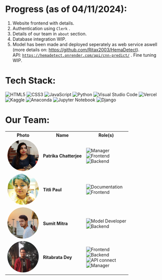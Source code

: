 # Progress (as of 04/11/2024):
1. Website frontend with details.
2. Authentication using <code>Clerk</code> .
3. Details of our team in <code>about</code> section.
4. Database integration WIP.
5. Model has been made and deployed seperately as web service aswell (more details on: https://github.com/Ritax2003/HemaDetect). <br> API: <code>https://hemadetect.onrender.com/api/cnn-predict/</code> . Fine tuning WIP.
   

# Tech Stack:<br>
![HTML5](https://img.shields.io/badge/html5-%23E34F26.svg?style=for-the-badge&logo=html5&logoColor=white)
![CSS3](https://img.shields.io/badge/css3-%231572B6.svg?style=for-the-badge&logo=css3&logoColor=white)
![JavaScript](https://img.shields.io/badge/javascript-%23323330.svg?style=for-the-badge&logo=javascript&logoColor=%23F7DF1E)
![Python](https://img.shields.io/badge/python-3670A0?style=for-the-badge&logo=python&logoColor=ffdd54)
![Visual Studio Code](https://img.shields.io/badge/Visual%20Studio%20Code-0078d7.svg?style=for-the-badge&logo=visual-studio-code&logoColor=white)
![Vercel](https://img.shields.io/badge/vercel-%23000000.svg?style=for-the-badge&logo=vercel&logoColor=white)
![Kaggle](https://img.shields.io/badge/Kaggle-035a7d?style=for-the-badge&logo=kaggle&logoColor=white)
![Anaconda](https://img.shields.io/badge/Anaconda-%2344A833.svg?style=for-the-badge&logo=anaconda&logoColor=white)
![Jupyter Notebook](https://img.shields.io/badge/jupyter-%23FA0F00.svg?style=for-the-badge&logo=jupyter&logoColor=white)
![Django](https://img.shields.io/badge/Django-%23092E20.svg?logo=django&logoColor=white)

# Our Team:
<div align="center">
  <table>
    <tr>
      <th>Photo</th>
      <th>Name</th>
      <th>Role(s)</th>
    </tr>
    <tr>
      <td><img src="assets/naru2.jpeg" width="100" height="100" style="border-radius: 50%;object-fit: cover;" alt="Patrika Chatterjee"></td>
      <td><strong>Patrika Chatterjee</strong></td>
      <td>
        <img src="https://img.shields.io/badge/Manager-blue?style=for-the-badge&logo=github&logoColor=white" alt="Manager"><br>
        <img src="https://img.shields.io/badge/Frontend-green?style=for-the-badge&logo=react&logoColor=white" alt="Frontend"><br>
        <img src="https://img.shields.io/badge/Backend-Red?style=for-the-badge&logo=node.js&logoColor=white" alt="Backend">
      </td>
    </tr>
    <tr>
      <td><img src="assets/titli.jpeg" width="100" height="100" style="border-radius: 50%;" alt="Titli Paul"></td>
      <td><strong>Titli Paul</strong></td>
      <td>
        <img src="https://img.shields.io/badge/Documentation-purple?style=for-the-badge&logo=markdown&logoColor=white" alt="Documentation"><br>
         <img src="https://img.shields.io/badge/Frontend-green?style=for-the-badge&logo=react&logoColor=white" alt="Frontend">
      </td>
    </tr>
    <tr>
      <td><img src="assets/sumit.jpeg" width="100" height="100" style="border-radius: 50%;" alt="Sumit Mitra"></td>
      <td><strong>Sumit Mitra</strong></td>
      <td>
        <img src="https://img.shields.io/badge/Model_Developer-yellow?style=for-the-badge&logo=tensorflow&logoColor=black" alt="Model Developer"><br>
        <img src="https://img.shields.io/badge/Backend-Red?style=for-the-badge&logo=node.js&logoColor=white" alt="Backend">
      </td>
    </tr>
    <tr>
      <td><img src="assets/Ritabrata dey.png" width="100" height="100" style="border-radius: 50%;" alt="Ritabrata Dey"></td>
      <td><strong>Ritabrata Dey</strong></td>
      <td>
        <img src="https://img.shields.io/badge/Frontend-green?style=for-the-badge&logo=react&logoColor=white" alt="Frontend"><br>
        <img src="https://img.shields.io/badge/Backend-Red?style=for-the-badge&logo=node.js&logoColor=white" alt="Backend"><br>
        <img src="https://img.shields.io/badge/API-Red?style=for-the-badge&logo=django&logoColor=white" alt="API connect"><br>
         <img src="https://img.shields.io/badge/Manager-blue?style=for-the-badge&logo=github&logoColor=white" alt="Manager">
      </td>
    </tr>
  </table>
</div>
